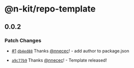 # @n-kit/repo-template

## 0.0.2

### Patch Changes

- [#1](https://github.com/n-kit/repo-template/pull/1) [`db4ed88`](https://github.com/n-kit/repo-template/commit/db4ed8855d759223653709552c81e94322966587) Thanks [@nnecec](https://github.com/nnecec)! - add author to package.json

* [`a9c77b9`](https://github.com/n-kit/repo-template/commit/a9c77b931c5e4632570b7db693122b489520bab2) Thanks [@nnecec](https://github.com/nnecec)! - Template released!
